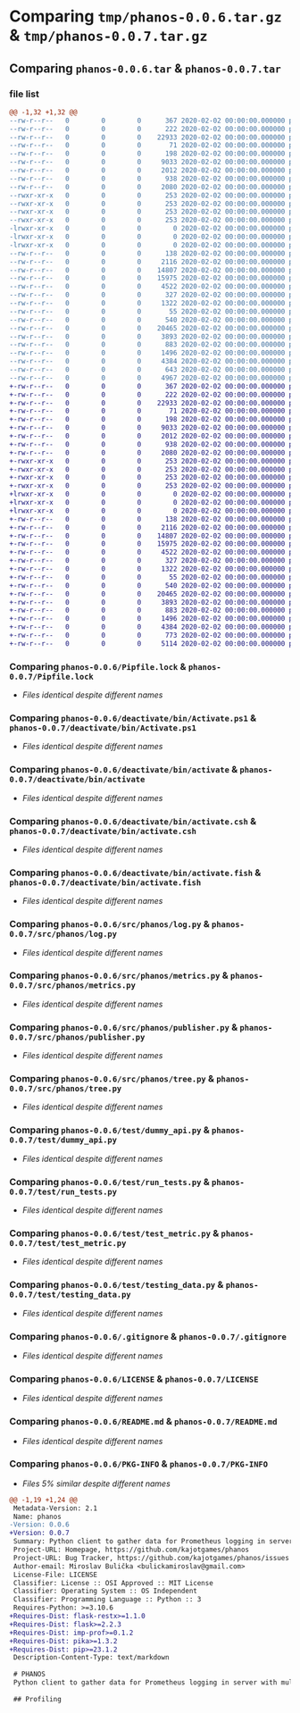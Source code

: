 # Comparing `tmp/phanos-0.0.6.tar.gz` & `tmp/phanos-0.0.7.tar.gz`

## Comparing `phanos-0.0.6.tar` & `phanos-0.0.7.tar`

### file list

```diff
@@ -1,32 +1,32 @@
--rw-r--r--   0        0        0      367 2020-02-02 00:00:00.000000 phanos-0.0.6/CHANGELOG.md
--rw-r--r--   0        0        0      222 2020-02-02 00:00:00.000000 phanos-0.0.6/Pipfile
--rw-r--r--   0        0        0    22933 2020-02-02 00:00:00.000000 phanos-0.0.6/Pipfile.lock
--rw-r--r--   0        0        0       71 2020-02-02 00:00:00.000000 phanos-0.0.6/requirements.txt
--rw-r--r--   0        0        0      198 2020-02-02 00:00:00.000000 phanos-0.0.6/deactivate/pyvenv.cfg
--rw-r--r--   0        0        0     9033 2020-02-02 00:00:00.000000 phanos-0.0.6/deactivate/bin/Activate.ps1
--rw-r--r--   0        0        0     2012 2020-02-02 00:00:00.000000 phanos-0.0.6/deactivate/bin/activate
--rw-r--r--   0        0        0      938 2020-02-02 00:00:00.000000 phanos-0.0.6/deactivate/bin/activate.csh
--rw-r--r--   0        0        0     2080 2020-02-02 00:00:00.000000 phanos-0.0.6/deactivate/bin/activate.fish
--rwxr-xr-x   0        0        0      253 2020-02-02 00:00:00.000000 phanos-0.0.6/deactivate/bin/pip
--rwxr-xr-x   0        0        0      253 2020-02-02 00:00:00.000000 phanos-0.0.6/deactivate/bin/pip3
--rwxr-xr-x   0        0        0      253 2020-02-02 00:00:00.000000 phanos-0.0.6/deactivate/bin/pip3.10
--rwxr-xr-x   0        0        0      253 2020-02-02 00:00:00.000000 phanos-0.0.6/deactivate/bin/pip3.11
-lrwxr-xr-x   0        0        0        0 2020-02-02 00:00:00.000000 phanos-0.0.6/deactivate/bin/python -> python3.11
-lrwxr-xr-x   0        0        0        0 2020-02-02 00:00:00.000000 phanos-0.0.6/deactivate/bin/python3 -> python3.11
-lrwxr-xr-x   0        0        0        0 2020-02-02 00:00:00.000000 phanos-0.0.6/deactivate/bin/python3.11 -> /usr/bin/python3.11
--rw-r--r--   0        0        0      138 2020-02-02 00:00:00.000000 phanos-0.0.6/src/phanos/__init__.py
--rw-r--r--   0        0        0     2116 2020-02-02 00:00:00.000000 phanos-0.0.6/src/phanos/log.py
--rw-r--r--   0        0        0    14807 2020-02-02 00:00:00.000000 phanos-0.0.6/src/phanos/metrics.py
--rw-r--r--   0        0        0    15975 2020-02-02 00:00:00.000000 phanos-0.0.6/src/phanos/publisher.py
--rw-r--r--   0        0        0     4522 2020-02-02 00:00:00.000000 phanos-0.0.6/src/phanos/tree.py
--rw-r--r--   0        0        0      327 2020-02-02 00:00:00.000000 phanos-0.0.6/test/__init__.py
--rw-r--r--   0        0        0     1322 2020-02-02 00:00:00.000000 phanos-0.0.6/test/dummy_api.py
--rw-r--r--   0        0        0       55 2020-02-02 00:00:00.000000 phanos-0.0.6/test/requirements.txt
--rw-r--r--   0        0        0      540 2020-02-02 00:00:00.000000 phanos-0.0.6/test/run_tests.py
--rw-r--r--   0        0        0    20465 2020-02-02 00:00:00.000000 phanos-0.0.6/test/test_metric.py
--rw-r--r--   0        0        0     3893 2020-02-02 00:00:00.000000 phanos-0.0.6/test/testing_data.py
--rw-r--r--   0        0        0      883 2020-02-02 00:00:00.000000 phanos-0.0.6/.gitignore
--rw-r--r--   0        0        0     1496 2020-02-02 00:00:00.000000 phanos-0.0.6/LICENSE
--rw-r--r--   0        0        0     4384 2020-02-02 00:00:00.000000 phanos-0.0.6/README.md
--rw-r--r--   0        0        0      643 2020-02-02 00:00:00.000000 phanos-0.0.6/pyproject.toml
--rw-r--r--   0        0        0     4967 2020-02-02 00:00:00.000000 phanos-0.0.6/PKG-INFO
+-rw-r--r--   0        0        0      367 2020-02-02 00:00:00.000000 phanos-0.0.7/CHANGELOG.md
+-rw-r--r--   0        0        0      222 2020-02-02 00:00:00.000000 phanos-0.0.7/Pipfile
+-rw-r--r--   0        0        0    22933 2020-02-02 00:00:00.000000 phanos-0.0.7/Pipfile.lock
+-rw-r--r--   0        0        0       71 2020-02-02 00:00:00.000000 phanos-0.0.7/requirements.txt
+-rw-r--r--   0        0        0      198 2020-02-02 00:00:00.000000 phanos-0.0.7/deactivate/pyvenv.cfg
+-rw-r--r--   0        0        0     9033 2020-02-02 00:00:00.000000 phanos-0.0.7/deactivate/bin/Activate.ps1
+-rw-r--r--   0        0        0     2012 2020-02-02 00:00:00.000000 phanos-0.0.7/deactivate/bin/activate
+-rw-r--r--   0        0        0      938 2020-02-02 00:00:00.000000 phanos-0.0.7/deactivate/bin/activate.csh
+-rw-r--r--   0        0        0     2080 2020-02-02 00:00:00.000000 phanos-0.0.7/deactivate/bin/activate.fish
+-rwxr-xr-x   0        0        0      253 2020-02-02 00:00:00.000000 phanos-0.0.7/deactivate/bin/pip
+-rwxr-xr-x   0        0        0      253 2020-02-02 00:00:00.000000 phanos-0.0.7/deactivate/bin/pip3
+-rwxr-xr-x   0        0        0      253 2020-02-02 00:00:00.000000 phanos-0.0.7/deactivate/bin/pip3.10
+-rwxr-xr-x   0        0        0      253 2020-02-02 00:00:00.000000 phanos-0.0.7/deactivate/bin/pip3.11
+lrwxr-xr-x   0        0        0        0 2020-02-02 00:00:00.000000 phanos-0.0.7/deactivate/bin/python -> python3.11
+lrwxr-xr-x   0        0        0        0 2020-02-02 00:00:00.000000 phanos-0.0.7/deactivate/bin/python3 -> python3.11
+lrwxr-xr-x   0        0        0        0 2020-02-02 00:00:00.000000 phanos-0.0.7/deactivate/bin/python3.11 -> /usr/bin/python3.11
+-rw-r--r--   0        0        0      138 2020-02-02 00:00:00.000000 phanos-0.0.7/src/phanos/__init__.py
+-rw-r--r--   0        0        0     2116 2020-02-02 00:00:00.000000 phanos-0.0.7/src/phanos/log.py
+-rw-r--r--   0        0        0    14807 2020-02-02 00:00:00.000000 phanos-0.0.7/src/phanos/metrics.py
+-rw-r--r--   0        0        0    15975 2020-02-02 00:00:00.000000 phanos-0.0.7/src/phanos/publisher.py
+-rw-r--r--   0        0        0     4522 2020-02-02 00:00:00.000000 phanos-0.0.7/src/phanos/tree.py
+-rw-r--r--   0        0        0      327 2020-02-02 00:00:00.000000 phanos-0.0.7/test/__init__.py
+-rw-r--r--   0        0        0     1322 2020-02-02 00:00:00.000000 phanos-0.0.7/test/dummy_api.py
+-rw-r--r--   0        0        0       55 2020-02-02 00:00:00.000000 phanos-0.0.7/test/requirements.txt
+-rw-r--r--   0        0        0      540 2020-02-02 00:00:00.000000 phanos-0.0.7/test/run_tests.py
+-rw-r--r--   0        0        0    20465 2020-02-02 00:00:00.000000 phanos-0.0.7/test/test_metric.py
+-rw-r--r--   0        0        0     3893 2020-02-02 00:00:00.000000 phanos-0.0.7/test/testing_data.py
+-rw-r--r--   0        0        0      883 2020-02-02 00:00:00.000000 phanos-0.0.7/.gitignore
+-rw-r--r--   0        0        0     1496 2020-02-02 00:00:00.000000 phanos-0.0.7/LICENSE
+-rw-r--r--   0        0        0     4384 2020-02-02 00:00:00.000000 phanos-0.0.7/README.md
+-rw-r--r--   0        0        0      773 2020-02-02 00:00:00.000000 phanos-0.0.7/pyproject.toml
+-rw-r--r--   0        0        0     5114 2020-02-02 00:00:00.000000 phanos-0.0.7/PKG-INFO
```

### Comparing `phanos-0.0.6/Pipfile.lock` & `phanos-0.0.7/Pipfile.lock`

 * *Files identical despite different names*

### Comparing `phanos-0.0.6/deactivate/bin/Activate.ps1` & `phanos-0.0.7/deactivate/bin/Activate.ps1`

 * *Files identical despite different names*

### Comparing `phanos-0.0.6/deactivate/bin/activate` & `phanos-0.0.7/deactivate/bin/activate`

 * *Files identical despite different names*

### Comparing `phanos-0.0.6/deactivate/bin/activate.csh` & `phanos-0.0.7/deactivate/bin/activate.csh`

 * *Files identical despite different names*

### Comparing `phanos-0.0.6/deactivate/bin/activate.fish` & `phanos-0.0.7/deactivate/bin/activate.fish`

 * *Files identical despite different names*

### Comparing `phanos-0.0.6/src/phanos/log.py` & `phanos-0.0.7/src/phanos/log.py`

 * *Files identical despite different names*

### Comparing `phanos-0.0.6/src/phanos/metrics.py` & `phanos-0.0.7/src/phanos/metrics.py`

 * *Files identical despite different names*

### Comparing `phanos-0.0.6/src/phanos/publisher.py` & `phanos-0.0.7/src/phanos/publisher.py`

 * *Files identical despite different names*

### Comparing `phanos-0.0.6/src/phanos/tree.py` & `phanos-0.0.7/src/phanos/tree.py`

 * *Files identical despite different names*

### Comparing `phanos-0.0.6/test/dummy_api.py` & `phanos-0.0.7/test/dummy_api.py`

 * *Files identical despite different names*

### Comparing `phanos-0.0.6/test/run_tests.py` & `phanos-0.0.7/test/run_tests.py`

 * *Files identical despite different names*

### Comparing `phanos-0.0.6/test/test_metric.py` & `phanos-0.0.7/test/test_metric.py`

 * *Files identical despite different names*

### Comparing `phanos-0.0.6/test/testing_data.py` & `phanos-0.0.7/test/testing_data.py`

 * *Files identical despite different names*

### Comparing `phanos-0.0.6/.gitignore` & `phanos-0.0.7/.gitignore`

 * *Files identical despite different names*

### Comparing `phanos-0.0.6/LICENSE` & `phanos-0.0.7/LICENSE`

 * *Files identical despite different names*

### Comparing `phanos-0.0.6/README.md` & `phanos-0.0.7/README.md`

 * *Files identical despite different names*

### Comparing `phanos-0.0.6/PKG-INFO` & `phanos-0.0.7/PKG-INFO`

 * *Files 5% similar despite different names*

```diff
@@ -1,19 +1,24 @@
 Metadata-Version: 2.1
 Name: phanos
-Version: 0.0.6
+Version: 0.0.7
 Summary: Python client to gather data for Prometheus logging in server with multiple instances and workers.
 Project-URL: Homepage, https://github.com/kajotgames/phanos
 Project-URL: Bug Tracker, https://github.com/kajotgames/phanos/issues
 Author-email: Miroslav Bulička <bulickamiroslav@gmail.com>
 License-File: LICENSE
 Classifier: License :: OSI Approved :: MIT License
 Classifier: Operating System :: OS Independent
 Classifier: Programming Language :: Python :: 3
 Requires-Python: >=3.10.6
+Requires-Dist: flask-restx>=1.1.0
+Requires-Dist: flask>=2.2.3
+Requires-Dist: imp-prof>=0.1.2
+Requires-Dist: pika>=1.3.2
+Requires-Dist: pip>=23.1.2
 Description-Content-Type: text/markdown
 
 # PHANOS
 Python client to gather data for Prometheus logging in server with multiple instances and workers.
 
 ## Profiling
```

